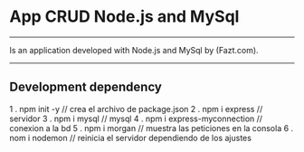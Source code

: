 # App CRUD Node.js and MySql

***
Is an application developed with Node.js and MySql by (Fazt.com).
***

## Development dependency
1 . npm init -y // crea el archivo de package.json
2 . npm i express // servidor
3 . npm i mysql // mysql
4 . npm i express-myconnection // conexion a la bd
5 . npm i morgan // muestra las peticiones en la consola
6 . nom i nodemon // reinicia el servidor dependiendo de los ajustes


